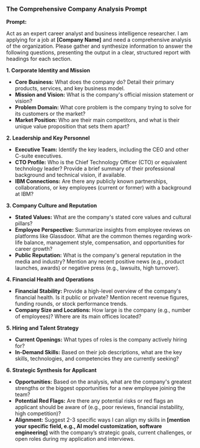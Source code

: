 

### **The Comprehensive Company Analysis Prompt**

**Prompt:**

Act as an expert career analyst and business intelligence researcher. I am applying for a job at **[Company Name]** and need a comprehensive analysis of the organization. Please gather and synthesize information to answer the following questions, presenting the output in a clear, structured report with headings for each section.

**1. Corporate Identity and Mission**

* **Core Business:** What does the company do? Detail their primary products, services, and key business model.
* **Mission and Vision:** What is the company's official mission statement or vision?
* **Problem Domain:** What core problem is the company trying to solve for its customers or the market?
* **Market Position:** Who are their main competitors, and what is their unique value proposition that sets them apart?

**2. Leadership and Key Personnel**

* **Executive Team:** Identify the key leaders, including the CEO and other C-suite executives.
* **CTO Profile:** Who is the Chief Technology Officer (CTO) or equivalent technology leader? Provide a brief summary of their professional background and technical vision, if available.
* **IBM Connections:** Are there any publicly known partnerships, collaborations, or key employees (current or former) with a background at IBM?

**3. Company Culture and Reputation**

* **Stated Values:** What are the company's stated core values and cultural pillars?
* **Employee Perspective:** Summarize insights from employee reviews on platforms like Glassdoor. What are the common themes regarding work-life balance, management style, compensation, and opportunities for career growth?
* **Public Reputation:** What is the company's general reputation in the media and industry? Mention any recent positive news (e.g., product launches, awards) or negative press (e.g., lawsuits, high turnover).

**4. Financial Health and Operations**

* **Financial Stability:** Provide a high-level overview of the company's financial health. Is it public or private? Mention recent revenue figures, funding rounds, or stock performance trends.
* **Company Size and Locations:** How large is the company (e.g., number of employees)? Where are its main offices located?

**5. Hiring and Talent Strategy**

* **Current Openings:** What types of roles is the company actively hiring for?
* **In-Demand Skills:** Based on their job descriptions, what are the key skills, technologies, and competencies they are currently seeking?

**6. Strategic Synthesis for Applicant**

* **Opportunities:** Based on the analysis, what are the company's greatest strengths or the biggest opportunities for a new employee joining the team?
* **Potential Red Flags:** Are there any potential risks or red flags an applicant should be aware of (e.g., poor reviews, financial instability, high competition)?
* **Alignment:** Suggest 2-3 specific ways I can align my skills in **[mention your specific field, e.g., AI model customization, software engineering]** with the company’s strategic goals, current challenges, or open roles during my application and interviews.

